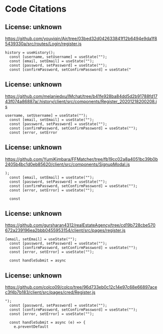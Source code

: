 # Code Citations

## License: unknown
https://github.com/youyiqin/Air/tree/03bed32d042633841f12b6494e9da1f85439330a/src/routes/Login/register.js

```
history = useHistory();
  const [username, setUsername] = useState("");
  const [email, setEmail] = useState("");
  const [password, setPassword] = useState("");
  const [confirmPassword, setConfirmPassword] = useState("
```


## License: unknown
https://github.com/melaniedxu/IMchat/tree/b41fe928ba84dd5d2b91788fd1743f074a86887a/.history/client/src/components/Register_20201218200208.js

```
username, setUsername] = useState("");
  const [email, setEmail] = useState("");
  const [password, setPassword] = useState("");
  const [confirmPassword, setConfirmPassword] = useState("");
  const [error, setError
```


## License: unknown
https://github.com/YumiKimbara/FFMatcher/tree/fb19cc02a8a4051bc39b0b2405b4bc1d0eb85620/client/src/components/SignupModal.js

```
);
  const [email, setEmail] = useState("");
  const [password, setPassword] = useState("");
  const [confirmPassword, setConfirmPassword] = useState("");
  const [error, setError] = useState("");

  const
```


## License: unknown
https://github.com/gursharan4312/realEstateAgency/tree/cd19b728cbe570672a239196ea2bbb0455953154/client/src/pages/register.js

```
[email, setEmail] = useState("");
  const [password, setPassword] = useState("");
  const [confirmPassword, setConfirmPassword] = useState("");
  const [error, setError] = useState("");

  const handleSubmit = async
```


## License: unknown
https://github.com/colco09/colco/tree/96d733eb0c12c14e97c68e66897acec3f4b7b183/client/src/pages/cred/Register.js

```
");
  const [password, setPassword] = useState("");
  const [confirmPassword, setConfirmPassword] = useState("");
  const [error, setError] = useState("");

  const handleSubmit = async (e) => {
    e.preventDefault
```

